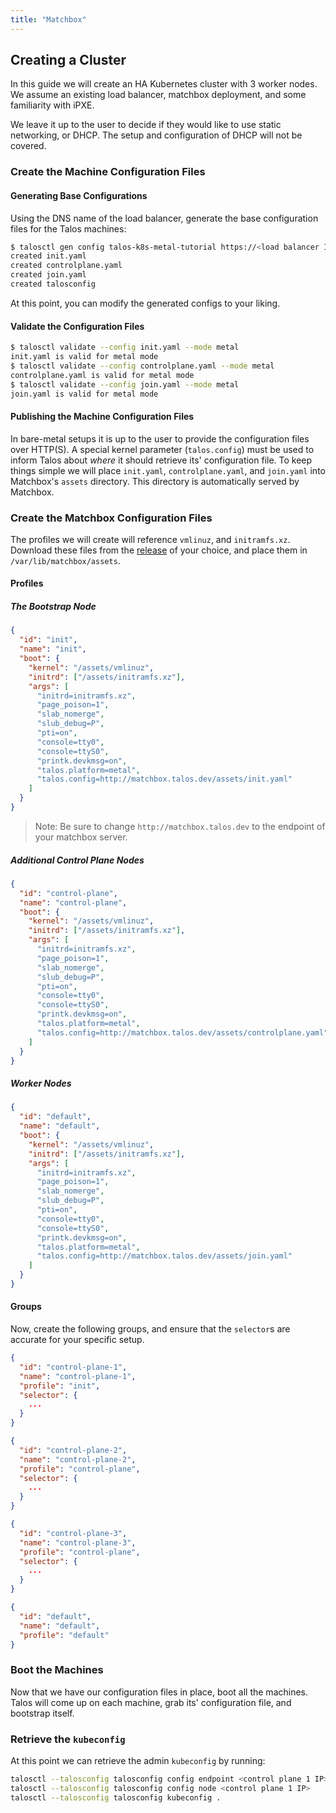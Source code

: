 ```yaml
---
title: "Matchbox"
---
```


## Creating a Cluster

In this guide we will create an HA Kubernetes cluster with 3 worker nodes.
We assume an existing load balancer, matchbox deployment, and some familiarity with iPXE.

We leave it up to the user to decide if they would like to use static networking, or DHCP.
The setup and configuration of DHCP will not be covered.

### Create the Machine Configuration Files

#### Generating Base Configurations

Using the DNS name of the load balancer, generate the base configuration files for the Talos machines:

```bash
$ talosctl gen config talos-k8s-metal-tutorial https://<load balancer IP or DNS>:<port>
created init.yaml
created controlplane.yaml
created join.yaml
created talosconfig
```

At this point, you can modify the generated configs to your liking.

#### Validate the Configuration Files

```bash
$ talosctl validate --config init.yaml --mode metal
init.yaml is valid for metal mode
$ talosctl validate --config controlplane.yaml --mode metal
controlplane.yaml is valid for metal mode
$ talosctl validate --config join.yaml --mode metal
join.yaml is valid for metal mode
```

#### Publishing the Machine Configuration Files

In bare-metal setups it is up to the user to provide the configuration files over HTTP(S).
A special kernel parameter (`talos.config`) must be used to inform Talos about _where_ it should retrieve its' configuration file.
To keep things simple we will place `init.yaml`, `controlplane.yaml`, and `join.yaml` into Matchbox's `assets` directory.
This directory is automatically served by Matchbox.

### Create the Matchbox Configuration Files

The profiles we will create will reference `vmlinuz`, and `initramfs.xz`.
Download these files from the [release](https://github.com/talos-systems/talos/releases) of your choice, and place them in `/var/lib/matchbox/assets`.

#### Profiles

##### The Bootstrap Node

```json
{
  "id": "init",
  "name": "init",
  "boot": {
    "kernel": "/assets/vmlinuz",
    "initrd": ["/assets/initramfs.xz"],
    "args": [
      "initrd=initramfs.xz",
      "page_poison=1",
      "slab_nomerge",
      "slub_debug=P",
      "pti=on",
      "console=tty0",
      "console=ttyS0",
      "printk.devkmsg=on",
      "talos.platform=metal",
      "talos.config=http://matchbox.talos.dev/assets/init.yaml"
    ]
  }
}
```

> Note: Be sure to change `http://matchbox.talos.dev` to the endpoint of your matchbox server.

##### Additional Control Plane Nodes

```json
{
  "id": "control-plane",
  "name": "control-plane",
  "boot": {
    "kernel": "/assets/vmlinuz",
    "initrd": ["/assets/initramfs.xz"],
    "args": [
      "initrd=initramfs.xz",
      "page_poison=1",
      "slab_nomerge",
      "slub_debug=P",
      "pti=on",
      "console=tty0",
      "console=ttyS0",
      "printk.devkmsg=on",
      "talos.platform=metal",
      "talos.config=http://matchbox.talos.dev/assets/controlplane.yaml"
    ]
  }
}
```

##### Worker Nodes

```json
{
  "id": "default",
  "name": "default",
  "boot": {
    "kernel": "/assets/vmlinuz",
    "initrd": ["/assets/initramfs.xz"],
    "args": [
      "initrd=initramfs.xz",
      "page_poison=1",
      "slab_nomerge",
      "slub_debug=P",
      "pti=on",
      "console=tty0",
      "console=ttyS0",
      "printk.devkmsg=on",
      "talos.platform=metal",
      "talos.config=http://matchbox.talos.dev/assets/join.yaml"
    ]
  }
}
```

#### Groups

Now, create the following groups, and ensure that the `selector`s are accurate for your specific setup.

```json
{
  "id": "control-plane-1",
  "name": "control-plane-1",
  "profile": "init",
  "selector": {
    ...
  }
}
```

```json
{
  "id": "control-plane-2",
  "name": "control-plane-2",
  "profile": "control-plane",
  "selector": {
    ...
  }
}
```

```json
{
  "id": "control-plane-3",
  "name": "control-plane-3",
  "profile": "control-plane",
  "selector": {
    ...
  }
}
```

```json
{
  "id": "default",
  "name": "default",
  "profile": "default"
}
```

### Boot the Machines

Now that we have our configuration files in place, boot all the machines.
Talos will come up on each machine, grab its' configuration file, and bootstrap itself.

### Retrieve the `kubeconfig`

At this point we can retrieve the admin `kubeconfig` by running:

```bash
talosctl --talosconfig talosconfig config endpoint <control plane 1 IP>
talosctl --talosconfig talosconfig config node <control plane 1 IP>
talosctl --talosconfig talosconfig kubeconfig .
```
